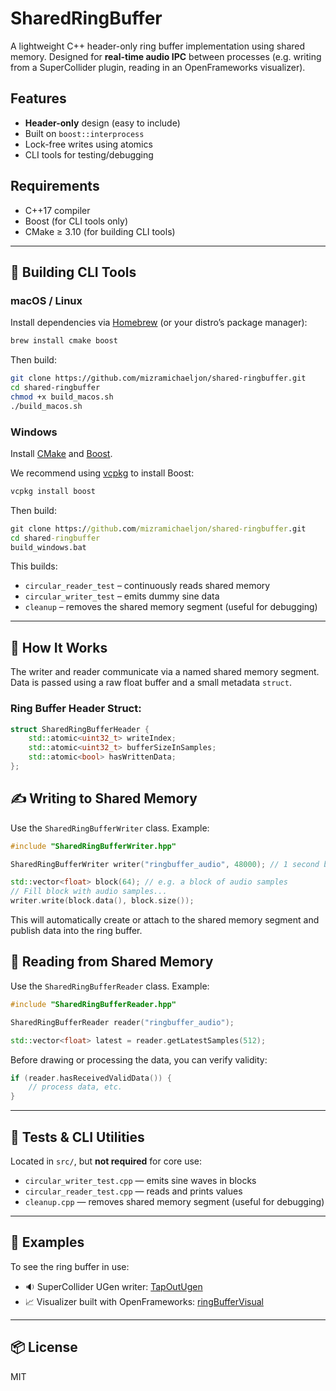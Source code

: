 # SharedRingBuffer

A lightweight C++ header-only ring buffer implementation using shared memory. Designed for **real-time audio IPC** between processes (e.g. writing from a SuperCollider plugin, reading in an OpenFrameworks visualizer).

## Features

- **Header-only** design (easy to include)
- Built on `boost::interprocess`
- Lock-free writes using atomics
- CLI tools for testing/debugging

## Requirements

- C++17 compiler
- Boost (for CLI tools only)
- CMake ≥ 3.10 (for building CLI tools)

---

## 🔧 Building CLI Tools

### macOS / Linux

Install dependencies via [Homebrew](https://brew.sh) (or your distro’s package manager):

```bash
brew install cmake boost
```

Then build:

```bash
git clone https://github.com/mizramichaeljon/shared-ringbuffer.git
cd shared-ringbuffer
chmod +x build_macos.sh
./build_macos.sh
```

### Windows

Install [CMake](https://cmake.org/) and [Boost](https://www.boost.org/).

We recommend using [vcpkg](https://github.com/microsoft/vcpkg) to install Boost:

```bash
vcpkg install boost
```

Then build:

```cmd
git clone https://github.com/mizramichaeljon/shared-ringbuffer.git
cd shared-ringbuffer
build_windows.bat
```

This builds:
- `circular_reader_test` – continuously reads shared memory
- `circular_writer_test` – emits dummy sine data
- `cleanup` – removes the shared memory segment (useful for debugging)

---

## 🧠 How It Works

The writer and reader communicate via a named shared memory segment. Data is passed using a raw float buffer and a small metadata `struct`.

### Ring Buffer Header Struct:

```cpp
struct SharedRingBufferHeader {
    std::atomic<uint32_t> writeIndex;
    std::atomic<uint32_t> bufferSizeInSamples;
    std::atomic<bool> hasWrittenData;
};
```

## ✍️ Writing to Shared Memory

Use the `SharedRingBufferWriter` class. Example:

```cpp
#include "SharedRingBufferWriter.hpp"

SharedRingBufferWriter writer("ringbuffer_audio", 48000); // 1 second buffer @ 48kHz

std::vector<float> block(64); // e.g. a block of audio samples
// Fill block with audio samples...
writer.write(block.data(), block.size());
```

This will automatically create or attach to the shared memory segment and publish data into the ring buffer.

## 📖 Reading from Shared Memory

Use the `SharedRingBufferReader` class. Example:

```cpp
#include "SharedRingBufferReader.hpp"

SharedRingBufferReader reader("ringbuffer_audio");

std::vector<float> latest = reader.getLatestSamples(512);
```

Before drawing or processing the data, you can verify validity:

```cpp
if (reader.hasReceivedValidData()) {
    // process data, etc.
}
```

---

## 🧪 Tests & CLI Utilities

Located in `src/`, but **not required** for core use:

- `circular_writer_test.cpp` — emits sine waves in blocks
- `circular_reader_test.cpp` — reads and prints values
- `cleanup.cpp` — removes shared memory segment (useful for debugging)

---

## 👀 Examples

To see the ring buffer in use:

- 🔉 SuperCollider UGen writer: [TapOutUgen](https://github.com/mizramichaeljon/TapOutUgen)
- 📈 Visualizer built with OpenFrameworks: [ringBufferVisual](https://github.com/mizramichaeljon/ringBufferVisual)

---

## 📦 License

MIT